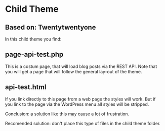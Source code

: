 # Child Theme

## Based on: Twentytwentyone

In this child theme you find:

## page-api-test.php

This is a costum page, that will load blog posts via the REST API. Note that you will get a page that will follow the general lay-out of the theme.

## api-test.html

If you link directly to this page from a web page the styles will work.
But if you link to the page via the WordPress menu all styles will be stripped.

Conclusion: a solution like this may cause a lot of frustration.

Recomended solution: don't place this type of files in the child theme folder.
